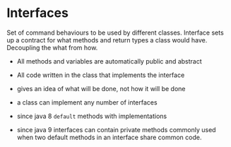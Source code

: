 # Interfaces 

Set of command behaviours to be used by different classes. Interface sets up a contract for what methods and return types a class would have. Decoupling the what from how. 

* All methods and variables are automatically public and abstract
* All code written in the class that implements the interface
* gives an idea of what will be done, not how it will be done
* a class can implement any number of interfaces  


* since java 8  `default` methods with implementations
* since java 9 interfaces can contain private methods commonly used when two default methods in an interface share common code.

